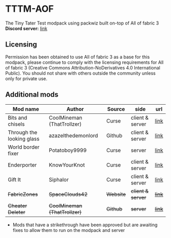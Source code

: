 # TTTM-AOF
The Tiny Tater Test modpack using packwiz built on-top of All of fabric 3  
**Discord server:** [link](https://discord.gg/YeXshh3sKE)

## Licensing
Permission has been obtained to use All of fabric 3 as a base for this modpack, please continue to comply with the licensing requirements for All of fabric 3 (Creative Commons Attribution-NoDerivatives 4.0 International Public). You should not share with others outside the community unless only for private use.

## Additional mods
| Mod name | Author | Source | side | url |
| --- | --- | --- | --- | --- |
| Bits and chisels | CoolMineman (ThatTrollzer) | Curse | client & server | [link](https://www.curseforge.com/minecraft/mc-mods/bits-and-chisels) |
| Through the looking glass | azazelthedemonlord | Github | client & server | [link](https://github.com/Dragonoidzero/Through-the-Looking-Glass) |
| World border fixer | Potatoboy9999 | Curse | server | [link](https://www.curseforge.com/minecraft/mc-mods/world-border-fix) |
| Enderporter | KnowYourKnot | Curse | client & server | [link](https://www.curseforge.com/minecraft/mc-mods/knowyourknot-enderporter) |
| Gift It | Siphalor | Curse | client & server | [link](https://www.curseforge.com/minecraft/mc-mods/gift-it) |
| ~~FabricZones~~ | ~~SpaceClouds42~~ | ~~Website~~ | ~~client & server~~ | ~~[link](https://spaceclouds42.github.io/FabricZones/releases.html)~~ |
| ~~Cheater Deleter~~ | ~~CoolMineman (ThatTrollzer)~~ | ~~Github~~ | ~~server~~ | ~~[link](https://github.com/CoolMineman/CheaterDeleter/actions)~~ |

* Mods that have a strikethrough have been approved but are awaiting fixes to allow them to run on the modpack and server



